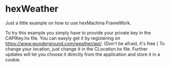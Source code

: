 # hexWeather
Just a little example on how to use hexMachina FrameWork.

To try this example you simply have to provide your private key in the CAPIKey.hx file.
You can easyly get it by registering on https://www.wunderground.com/weather/api/.  (Don't be afraid, it's free )
To change your location, just change it in the CLocation.hx file.
Further updates will let you choose it directly from the application and store it in a cookie.


